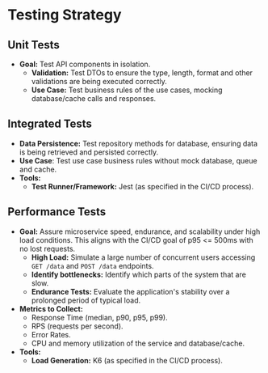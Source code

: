 # Testing Strategy

## Unit Tests

- **Goal:** Test API components in isolation.
  - **Validation:** Test DTOs to ensure the type, length, format and other validations are being executed correctly.
  - **Use Case:** Test business rules of the use cases, mocking database/cache calls and responses.

## Integrated Tests

- **Data Persistence:** Test repository methods for database, ensuring data is being retrieved and persisted correctly.
- **Use Case**: Test use case business rules without mock database, queue and cache.
- **Tools:**
  - **Test Runner/Framework:** Jest (as specified in the CI/CD process).

## Performance Tests

- **Goal:** Assure microservice speed, endurance, and scalability under high load conditions. This aligns with the CI/CD goal of p95 <= 500ms with no lost requests.
  - **High Load:** Simulate a large number of concurrent users accessing `GET /data` and `POST /data` endpoints.
  - **Identify bottlenecks:** Identify which parts of the system that are slow.
  - **Endurance Tests:** Evaluate the application's stability over a prolonged period of typical load.
- **Metrics to Collect:**
  - Response Time (median, p90, p95, p99).
  - RPS (requests per second).
  - Error Rates.
  - CPU and memory utilization of the service and database/cache.
- **Tools:**
  - **Load Generation:** K6 (as specified in the CI/CD process).
